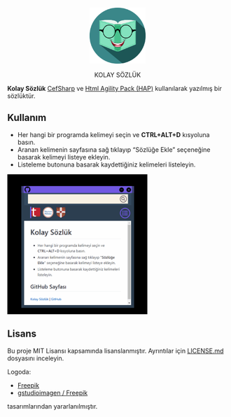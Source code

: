 
<p align="center">
  <img alt="LOGO" src="demo/kolaysozluk.png" width="128" height="128">
  <p align="center">KOLAY SÖZLÜK</p>
</p>


**Kolay Sözlük** [CefSharp](https://github.com/cefsharp/CefSharp/) ve [Html Agility Pack (HAP)](https://github.com/zzzprojects/html-agility-pack) kullanılarak yazılmış bir sözlüktür.


## Kullanım

* Her hangi bir programda kelimeyi seçin ve **CTRL+ALT+D** kısyoluna basın.
*  Aranan kelimenin sayfasına sağ tıklayıp “Sözlüğe Ekle” seçeneğine basarak kelimeyi listeye ekleyin.
* Listeleme butonuna basarak kaydettiğiniz kelimeleri listeleyin.

<img alt="Kısayolla Arama Yapma" src="demo/shortcut.gif" width="320" height="320">

## Lisans
Bu proje MIT Lisansı kapsamında lisanslanmıştır. Ayrıntılar için [LICENSE.md](LICENSE.md) dosyasını inceleyin.

Logoda:
* <a href="http://www.freepik.com">Freepik</a>
* <a href="http://www.freepik.com">gstudioimagen / Freepik</a>

tasarımlarından yararlanılmıştır.